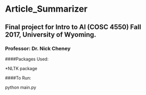 # Article_Summarizer

## Final project for Intro to AI (COSC 4550) Fall 2017, University of Wyoming.

### Professor: Dr. Nick Cheney

####Packages Used:

*NLTK package


####To Run:

python main.py


